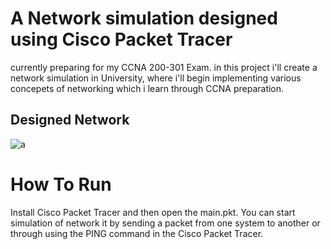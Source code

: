 #  A Network simulation designed using Cisco Packet Tracer
currently preparing for my CCNA 200-301 Exam. in this project i'll create a network simulation in University, where i'll begin implementing various concepets of networking which i learn through CCNA preparation. 
## Designed Network
![a](../master/)
# How To Run
Install Cisco Packet Tracer and then open the main.pkt.
You can start simulation of network it by sending a packet from one system to another or through using the PING command in the Cisco Packet Tracer.
